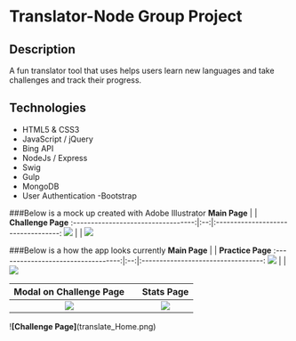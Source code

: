 # Translator-Node Group Project

## Description

A fun translator tool that uses helps users learn new languages and take challenges and track their progress.

## Technologies
- HTML5 & CSS3
- JavaScript / jQuery
- Bing API
- NodeJs / Express
- Swig
- Gulp
- MongoDB
- User Authentication
 -Bootstrap

###Below is a mock up created with Adobe Illustrator
**Main Page**                       |    | **Challenge Page**
:----------------------------------:|:--:|:----------------------------------:
![](translate2.png)                 |    | ![](translate1.png)


###Below is a how the app looks currently
**Main Page**                       |    | **Practice Page**
:----------------------------------:|:--:|:----------------------------------:
![](translate_Home.png)             |    | ![](translate_Practice.png)

**Modal on Challenge Page**         |    | **Stats Page**
:----------------------------------:|:--:|:----------------------------------:
![](translate_modal.png)            |    | ![](translate_Stats.png)


!**[Challenge Page]**(translate_Home.png)

